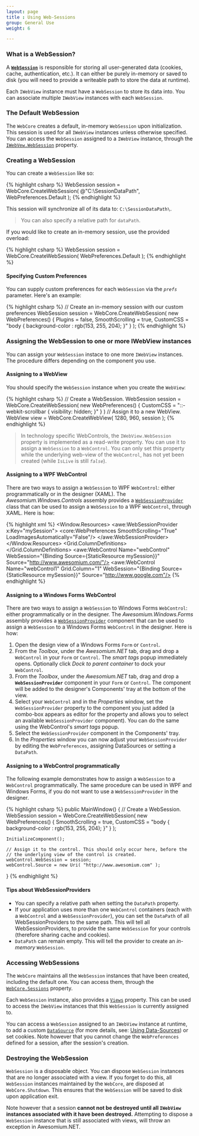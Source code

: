```yaml
---
layout: page
title : Using Web-Sessions
group: General Use
weight: 6

---
```


### What is a WebSession?

A **[`WebSession`](http://docs.awesomium.net/?tc=T_Awesomium_Core_WebSession)** is responsible for storing all user-generated data (cookies, cache, authentication, etc.). It can either be purely in-memory or saved to disk (you will need to provide a writeable path to store the data at runtime).

Each `IWebView` instance must have a `WebSession` to store its data into. You can associate multiple `IWebView` instances with each `WebSession`.


### The Default WebSession

The `WebCore` creates a default, in-memory `WebSession` upon initialization. This session is used for all `IWebView` instances unless otherwise specified. You can access the `WebSession` assigned to a `IWebView` instance, through the [`IWebVew.WebSession`](http://docs.awesomium.net/?tc=P_Awesomium_Core_IWebView_WebSession) property.


### Creating a WebSession

You can create a `WebSession` like so:

{% highlight csharp %}
WebSession session = WebCore.CreateWebSession( 
    @"C:\SessionDataPath", WebPreferences.Default );
{% endhighlight %}

This session will synchronize all of its data to: `C:\SessionDataPath\`.

> You can also specify a relative path for `dataPath`.

If you would like to create an in-memory session, use the provided overload:

{% highlight csharp %}
WebSession session = WebCore.CreateWebSession( WebPreferences.Default );
{% endhighlight %}

#### Specifying Custom Preferences

You can supply custom preferences for each `WebSession` via the *`prefs`* parameter. Here's an example:

{% highlight csharp %}
// Create an in-memory session with our custom preferences
WebSession session = WebCore.CreateWebSession( new WebPreferences()
{
    Plugins = false,
    SmoothScrolling = true,
    CustomCSS = "body { background-color : rgb(153, 255, 204); }"
} );
{% endhighlight %}


### Assigning the WebSession to one or more IWebView instances

You can assign your `WebSession` instace to one more `IWebView` instances. The procedure differs depending on the component you use.

#### Assigning to a WebView

You should specify the `WebSession` instance when you create the `WebView`:

{% highlight csharp %}
// Create a WebSession.
WebSession session = WebCore.CreateWebSession( new WebPreferences()
{
    CustomCSS = "::-webkit-scrollbar { visibility: hidden; }"
} )
// Assign it to a new WebView.
WebView view = WebCore.CreateWebView( 1280, 960, session );
{% endhighlight %}

> In technology specific WebControls, the `IWebView.WebSession` property is implemented as a read-write property. You can use it to assign a `WebSession` to a `WebControl`. You can only set this property while the underlying web-view of the `WebControl`, has not yet been created (while `IsLive` is still *`false`*).

#### Assigning to a WPF WebControl

There are two ways to assign a `WebSession` to WPF `WebControl`: either programmatically or in the designer (XAML).
The *Awesomium.Windows.Controls* assembly provides a [`WebSessionProvider`](http://docs.awesomium.net/?tc=T_Awesomium_Windows_Controls_WebSessionProvider) class that can be used to assign a `WebSession` to a WPF `WebControl`, through XAML. Here is how:

{% highlight xml %}
<Window 
    x:Class="WebControlSample.MainWindow" 
    xmlns="http://schemas.microsoft.com/winfx/2006/xaml/presentation" 
    xmlns:x="http://schemas.microsoft.com/winfx/2006/xaml"
    xmlns:core="clr-namespace:Awesomium.Core;assembly=Awesomium.Core"
    xmlns:awe="http://schemas.awesomium.com/winfx"
    Height="350" 
    Width="525">
    <Window.Resources>
        <awe:WebSessionProvider x:Key="mySession">
            <core:WebPreferences 
                SmoothScrolling="True"
                LoadImagesAutomatically="False"/>
        </awe:WebSessionProvider>
    </Window.Resources>
    <Grid SnapsToDevicePixels="True">
        <Grid.ColumnDefinitions>
            <ColumnDefinition />
            <ColumnDefinition />
        </Grid.ColumnDefinitions>
        <awe:WebControl 
            Name="webControl" 
            WebSession="{Binding Source={StaticResource mySession}}" 
            Source="http://www.awesomium.com/"/>
        <awe:WebControl 
            Name="webControl1" 
            Grid.Column="1" 
            WebSession="{Binding Source={StaticResource mySession}}" 
            Source="http://www.google.com"/>
    </Grid>
</Window>
{% endhighlight %}

#### Assigning to a Windows Forms WebControl

There are two ways to assign a `WebSession` to Windows Forms `WebControl`: either programmatically or in the designer.
The *Awesomium.Windows.Forms* assembly provides a [`WebSessionProvider`](http://docs.awesomium.net/?tc=T_Awesomium_Windows_Forms_WebSessionProvider) component that can be used to assign a `WebSession` to a Windows Forms `WebControl` in the designer. Here is how:

1. Open the design view of a Windows Forms `Form` or `Control`.
3. From the *Toolbox*, under the *Awesomium.NET* tab, drag and drop a `WebControl` in your `Form` or `Control`. The *smart tags* popup immediately opens. Optionally click *Dock to parent container* to dock your `WebControl`.
4. From the *Toolbox*, under the *Awesomium.NET* tab, drag and drop a **`WebSessionProvider`** component in your `Form` or `Control`. The component will be added to the designer's Components' tray at the bottom of the view.
5. Select your `WebControl` and in the *Properties* window, set the `WebSessionProvider` property to the component you just added (a combo-box appears as editor for the property and allows you to select an available `WebSessionProvider` component). You can do the same using the WebControl's *smart tags* popup.
6. Select the `WebSessionProvider` component in the Components' tray.
7. In the *Properties* window you can now adjust your `WebSessionProvider` by editing the `WebPreferences`, assigning DataSources or setting a `DataPath`.

#### Assigning to a WebControl programmatically

The following example demonstrates how to assign a `WebSession` to a `WebControl` programmatically. The same procedure can be used in WPF and Windows Forms, if you do not want to use a `WebSessionProvider` in the designer.

{% highlight csharp %}
public MainWindow()
{
    // Create a WebSession.
    WebSession session = WebCore.CreateWebSession( new WebPreferences() 
    { 
        SmoothScrolling = true,
        CustomCSS = "body { background-color : rgb(153, 255, 204); }" 
    } );

    InitializeComponent();

    // Assign it to the control. This should only occur here, before the
    // the underlying view of the control is created.
    webControl.WebSession = session;
    webControl.Source = new Uri( "http://www.awesomium.com" );
}
{% endhighlight %}

#### Tips about WebSessionProviders

* You can specify a relative path when setting the `DataPath` property.
* If your application uses more than one `WebControl` containers (each with a `WebControl` and a `WebSessionProvider`), you can set the `DataPath` of all WebSessionProviders to the same path. This will tell all WebSessionProviders, to provide the same `WebSession` for your controls (therefore sharing cache and cookies).
* `DataPath` can remain empty. This will tell the provider to create an *in-memory* `WebSession`.


### Accessing WebSessions

The `WebCore` maintains all the `WebSession` instances that have been created, including the default one. You can access them, through the [`WebCore.Sessions`](http://docs.awesomium.net/?tc=P_Awesomium_Core_WebCore_Sessions) property.

Each `WebSession` instance, also provides a [`Views`](http://docs.awesomium.net/?tc=P_Awesomium_Core_WebSession_Views) property. This can be used to access the `IWebView` instances that this `WebSession` is currently assigned to.

You can access a `WebSession` assigned to an `IWebView` instance at runtime, to add a custom [`DataSource`](http://docs.awesomium.net/?tc=T_Awesomium_Core_Data_DataSource) (for more details, see: [Using Data-Sources](using-data-sources.html)) or set cookies. Note however that you cannot change the `WebPreferences` defined for a session, after the session's creation.


### Destroying the WebSession

`WebSession` is a disposable object. You can dispose `WebSession` instances that are no longer associated with a view. If you forget to do this, all `WebSession` instances maintained by the `WebCore`, are disposed at `WebCore.Shutdown`. This ensures that the `WebSession` will be saved to disk upon application exit.

Note however that a session **cannot not be destroyed until all `IWebView` instances associated with it have been destroyed.** Attempting to dispose a `WebSession` instance that is still associated with views, will throw an exception in Awesomium.NET.
